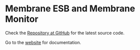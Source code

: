 Membrane ESB and Membrane Monitor
=================================

Check the [Repository at GitHub](https://github.com/membrane/service-proxy) for the latest source code.

Go to the [website](http://membrane-soa.org) for documentation.